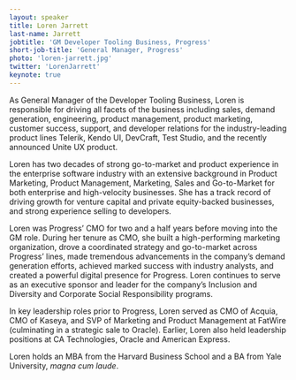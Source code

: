 ```yaml
---
layout: speaker
title: Loren Jarrett
last-name: Jarrett
jobtitle: 'GM Developer Tooling Business, Progress'
short-job-title: 'General Manager, Progress'
photo: 'loren-jarrett.jpg'
twitter: 'LorenJarrett'
keynote: true
---
```


As General Manager of the Developer Tooling Business, Loren is responsible for driving all facets of the business including sales, demand generation, engineering, product management, product marketing, customer success, support, and developer relations for the industry-leading product lines Telerik, Kendo UI, DevCraft, Test Studio, and the recently announced Unite UX product.

Loren has two decades of strong go-to-market and product experience in the enterprise software industry with an extensive background in Product Marketing, Product Management, Marketing, Sales and Go-to-Market for both enterprise and high-velocity businesses. She has a track record of driving growth for venture capital and private equity-backed businesses, and strong experience selling to developers.

Loren was Progress’ CMO for two and a half years before moving into the GM role. During her tenure as CMO, she built a high-performing marketing organization, drove a coordinated strategy and go-to-market across Progress’ lines, made tremendous advancements in the company’s demand generation efforts, achieved marked success with industry analysts, and created a powerful digital presence for Progress. Loren continues to serve as an executive sponsor and leader for the company’s Inclusion and Diversity and Corporate Social Responsibility programs.

In key leadership roles prior to Progress, Loren served as CMO of Acquia, CMO of Kaseya, and SVP of Marketing and Product Management at FatWire (culminating in a strategic sale to Oracle). Earlier, Loren also held leadership positions at CA Technologies, Oracle and American Express.

Loren holds an MBA from the Harvard Business School and a BA from Yale University, _magna cum laude_.
